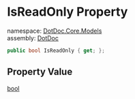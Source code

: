 ﻿# IsReadOnly Property

namespace: [DotDoc\.Core\.Models](../../DotDoc.Core.Models.md)<br />
assembly: [DotDoc](../../../DotDoc.md)



```csharp
public bool IsReadOnly { get; };
```

## Property Value

[bool](https://docs.microsoft.com/ja-jp/dotnet/api/System.Boolean)

